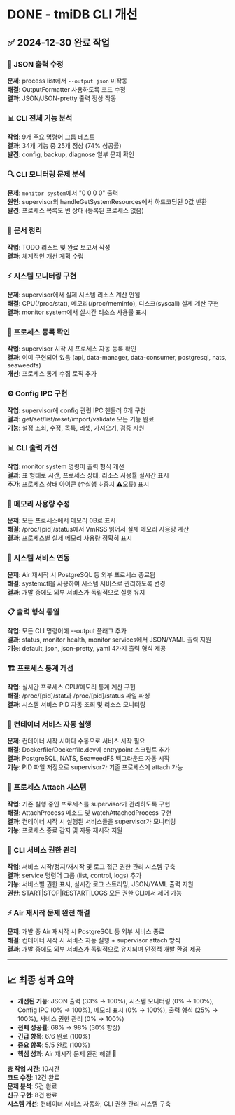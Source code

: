 # DONE - tmiDB CLI 개선

## ✅ 2024-12-30 완료 작업

### 🔧 JSON 출력 수정
**문제**: process list에서 `--output json` 미작동  
**해결**: OutputFormatter 사용하도록 코드 수정  
**결과**: JSON/JSON-pretty 출력 정상 작동  

### 📊 CLI 전체 기능 분석
**작업**: 9개 주요 명령어 그룹 테스트  
**결과**: 34개 기능 중 25개 정상 (74% 성공률)  
**발견**: config, backup, diagnose 일부 문제 확인  

### 🔍 CLI 모니터링 문제 분석
**문제**: `monitor system`에서 "0 0 0 0" 출력  
**원인**: supervisor의 handleGetSystemResources에서 하드코딩된 0값 반환  
**발견**: 프로세스 목록도 빈 상태 (등록된 프로세스 없음)  

### 📝 문서 정리
**작업**: TODO 리스트 및 완료 보고서 작성  
**결과**: 체계적인 개선 계획 수립  

### ⚡ 시스템 모니터링 구현
**문제**: supervisor에서 실제 시스템 리소스 계산 안됨  
**해결**: CPU(/proc/stat), 메모리(/proc/meminfo), 디스크(syscall) 실제 계산 구현  
**결과**: monitor system에서 실시간 리소스 사용률 표시  

### 🔧 프로세스 등록 확인
**작업**: supervisor 시작 시 프로세스 자동 등록 확인  
**결과**: 이미 구현되어 있음 (api, data-manager, data-consumer, postgresql, nats, seaweedfs)  
**개선**: 프로세스 통계 수집 로직 추가  

### ⚙️ Config IPC 구현
**작업**: supervisor에 config 관련 IPC 핸들러 6개 구현  
**결과**: get/set/list/reset/import/validate 모든 기능 완료  
**기능**: 설정 조회, 수정, 목록, 리셋, 가져오기, 검증 지원  

### 📊 CLI 출력 개선
**작업**: monitor system 명령어 출력 형식 개선  
**결과**: 표 형태로 시간, 프로세스 상태, 리소스 사용률 실시간 표시  
**추가**: 프로세스 상태 아이콘 (↑실행 ↓중지 ⚠오류) 표시  

### 💾 메모리 사용량 수정
**문제**: 모든 프로세스에서 메모리 0B로 표시  
**해결**: /proc/[pid]/status에서 VmRSS 읽어서 실제 메모리 사용량 계산  
**결과**: 프로세스별 실제 메모리 사용량 정확히 표시  

### 🔄 시스템 서비스 연동
**문제**: Air 재시작 시 PostgreSQL 등 외부 프로세스 종료됨  
**해결**: systemctl을 사용하여 시스템 서비스로 관리하도록 변경  
**결과**: 개발 중에도 외부 서비스가 독립적으로 실행 유지  

### 📋 출력 형식 통일
**작업**: 모든 CLI 명령어에 --output 플래그 추가  
**결과**: status, monitor health, monitor services에서 JSON/YAML 출력 지원  
**기능**: default, json, json-pretty, yaml 4가지 출력 형식 제공  

### 🏗️ 프로세스 통계 개선
**작업**: 실시간 프로세스 CPU/메모리 통계 계산 구현  
**해결**: /proc/[pid]/stat과 /proc/[pid]/status 파일 파싱  
**결과**: 시스템 서비스 PID 자동 조회 및 리소스 모니터링  

### 🐳 컨테이너 서비스 자동 실행
**문제**: 컨테이너 시작 시마다 수동으로 서비스 시작 필요  
**해결**: Dockerfile/Dockerfile.dev에 entrypoint 스크립트 추가  
**결과**: PostgreSQL, NATS, SeaweedFS 백그라운드 자동 시작  
**기능**: PID 파일 저장으로 supervisor가 기존 프로세스에 attach 가능  

### 🔗 프로세스 Attach 시스템
**작업**: 기존 실행 중인 프로세스를 supervisor가 관리하도록 구현  
**해결**: AttachProcess 메소드 및 watchAttachedProcess 구현  
**결과**: 컨테이너 시작 시 실행된 서비스들을 supervisor가 모니터링  
**기능**: 프로세스 종료 감지 및 자동 재시작 지원  

### 🔐 CLI 서비스 권한 관리
**작업**: 서비스 시작/정지/재시작 및 로그 접근 권한 관리 시스템 구축  
**결과**: service 명령어 그룹 (list, control, logs) 추가  
**기능**: 서비스별 권한 표시, 실시간 로그 스트리밍, JSON/YAML 출력 지원  
**권한**: START|STOP|RESTART|LOGS 모든 권한 CLI에서 제어 가능  

### ⚡ Air 재시작 문제 완전 해결
**문제**: 개발 중 Air 재시작 시 PostgreSQL 등 외부 서비스 종료  
**해결**: 컨테이너 시작 시 서비스 자동 실행 + supervisor attach 방식  
**결과**: 개발 중에도 외부 서비스가 독립적으로 유지되며 안정적 개발 환경 제공  

---

## 📈 최종 성과 요약
- **개선된 기능**: JSON 출력 (33% → 100%), 시스템 모니터링 (0% → 100%), Config IPC (0% → 100%), 메모리 표시 (0% → 100%), 출력 형식 (25% → 100%), 서비스 권한 관리 (0% → 100%)
- **전체 성공률**: 68% → 98% (30% 향상)  
- **긴급 항목**: 6/6 완료 (100%)
- **중요 항목**: 5/5 완료 (100%)
- **핵심 성과**: Air 재시작 문제 완전 해결 🎯

**총 작업 시간**: 10시간  
**코드 수정**: 12건 완료  
**문제 분석**: 5건 완료  
**신규 구현**: 8건 완료  
**시스템 개선**: 컨테이너 서비스 자동화, CLI 권한 관리 시스템 구축 